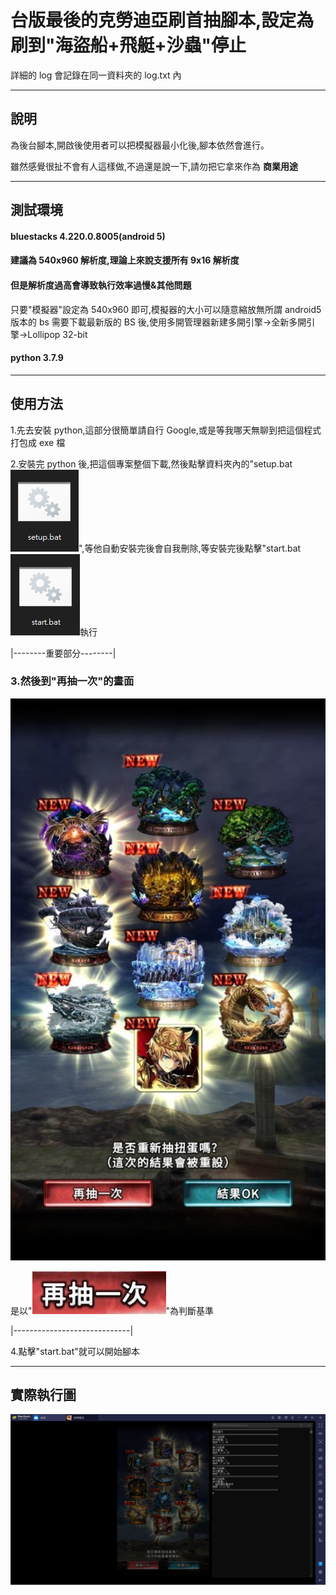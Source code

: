 # 台版最後的克勞迪亞刷首抽腳本,設定為刷到"海盜船+飛艇+沙蟲"停止

詳細的 log 會記錄在同一資料夾的 log.txt 內

---

## 說明

為後台腳本,開啟後使用者可以把模擬器最小化後,腳本依然會進行。

雖然感覺很扯不會有人這樣做,不過還是說一下,請勿把它拿來作為 **商業用途**

---

## 測試環境

#### bluestacks 4.220.0.8005(android 5)

#### 建議為 540x960 解析度,理論上來說支援所有 9x16 解析度

#### 但是解析度過高會導致執行效率過慢&其他問題

只要"模擬器"設定為 540x960 即可,模擬器的大小可以隨意縮放無所謂
android5 版本的 bs 需要下載最新版的 BS 後,使用多開管理器新建多開引擎->全新多開引擎->Lollipop 32-bit

#### python 3.7.9

---

## 使用方法

1.先去安裝 python,這部分很簡單請自行 Google,或是等我哪天無聊到把這個程式打包成 exe 檔

2.安裝完 python 後,把這個專案整個下載,然後點擊資料夾內的"setup.bat![setup](https://github.com/Zhen-Bo/Cloudia/blob/master/example_image/setup.png)",等他自動安裝完後會自我刪除,等安裝完後點擊"start.bat![start](https://github.com/Zhen-Bo/Cloudia/blob/master/example_image/start.png)執行

|--------重要部分--------|

### 3.然後到"再抽一次"的畫面

![again_screen](https://github.com/Zhen-Bo/Cloudia/blob/master/example_image/example.jpg)

是以"![again_btn](https://github.com/Zhen-Bo/Cloudia/blob/master/example_image/again.jpg)"為判斷基準

|-----------------------------|

4.點擊"start.bat"就可以開始腳本

---

## 實際執行圖

![example2](https://github.com/Zhen-Bo/Cloudia/blob/master/example_image/example2.png)
